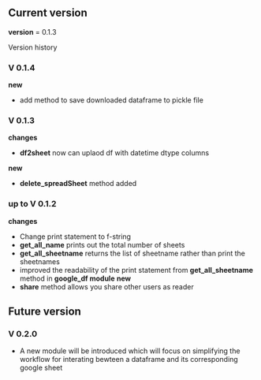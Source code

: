 ## Current version
__version__ = 0.1.3

Version history 
### V 0.1.4
**new**
- add method to save downloaded dataframe to pickle file

### V 0.1.3
**changes**
- **df2sheet** now can uplaod df with datetime dtype columns

**new**
- **delete_spreadSheet** method added

### up to V 0.1.2
**changes**
- Change print statement to f-string
- **get_all_name** prints out the total number of sheets
- **get_all_sheetname** returns the list of sheetname rather than print the sheetnames
- improved the readability of the print statement from **get_all_sheetname** method in **google_df module**
**new**
- **share** method allows you share other users as reader

## Future version 

### V 0.2.0 
- A new module will be introduced which will focus on simplifying the workflow for interating bewteen a dataframe and its corresponding google sheet

